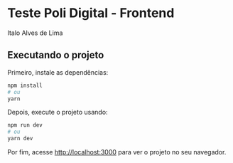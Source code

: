 # Teste Poli Digital - Frontend
Italo Alves de Lima

## Executando o projeto

Primeiro, instale as dependências:

```bash
npm install
# ou
yarn
```

Depois, execute o projeto usando:

```bash
npm run dev
# ou
yarn dev
```

Por fim, acesse [http://localhost:3000](http://localhost:3000) para ver o projeto no seu navegador.

